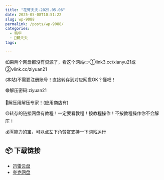 ```yaml
---
title: "花臂夫夫-2025.05.06"
date: 2025-05-08T10:51:22
slug: wp-9088
permalink: /posts/wp-9088/
categories:
  - 精华
  - 🌸臂夫夫
tags:

---
```


如果两个网盘都没有资源了，看这个网站👉①link3.cc/xianyu21或②vlink.cc/ziyuan21

(本站)不需要注册账号！直接转存到对应网盘OK？懂吧！

🟢解压密码:ziyuan21

🔵解压用解压专家！(应用商店有)

🟡转存的链接网盘有教程！一定要看教程！按教程操作！不按教程操作你不会解压！

💰🈶能力的宝，可以点左下角赞赏支持一下网站运行

## 📦 下载链接
- [迅雷云盘](https://blziyuan21.com/pay-download/9088?key=e1aff72f2b&down_id=0)
- [夸克网盘](https://blziyuan21.com/pay-download/9088?key=e1aff72f2b&down_id=1)

